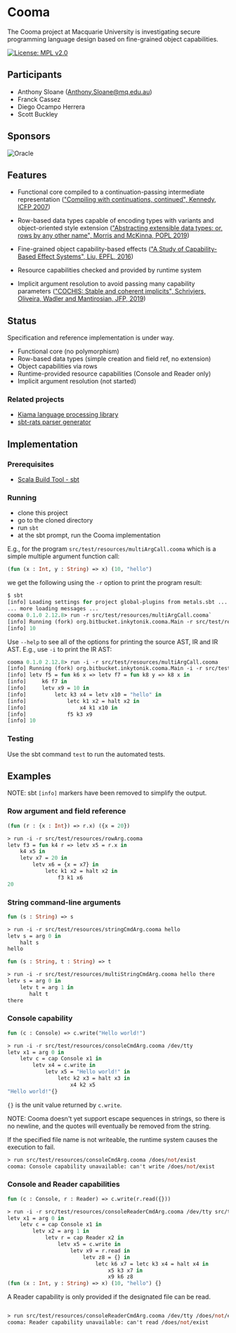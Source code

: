 # Cooma

The Cooma project at Macquarie University is investigating secure programming language design based on fine-grained object capabilities.

[![License: MPL v2.0](https://img.shields.io/badge/License-MPL%20v2-blue.svg)](http://mozilla.org/MPL/2.0/)

## Participants

* Anthony Sloane (Anthony.Sloane@mq.edu.au)
* Franck Cassez
* Diego Ocampo Herrera
* Scott Buckley

## Sponsors

![Oracle](https://plvmq.bitbucket.io/SAPLING/images/Oracle%20Red%20Badge.png)

## Features

* Functional core compiled to a continuation-passing intermediate representation (["Compiling with continuations, continued", Kennedy, ICFP 2007](https://doi.org/10.1145/1291151.1291179))

* Row-based data types capable of encoding types with variants and object-oriented style extension (["Abstracting extensible data types: or, rows by any other name", Morris and McKinna, POPL 2019](https://doi.org/10.1145/3290325))

* Fine-grained object capability-based effects (["A Study of Capability-Based Effect Systems", Liu, EPFL, 2016](https://github.com/liufengyun/stoic))

* Resource capabilities checked and provided by runtime system

* Implicit argument resolution to avoid passing many capability parameters (["COCHIS: Stable and coherent implicits", Schrivjers, Oliveira, Wadler and Mantirosian, JFP, 2019](http://dx.doi.org/10.1017/s0956796818000242))

## Status

Specification and reference implementation is under way.

* Functional core (no polymorphism)
* Row-based data types (simple creation and field ref, no extension)
* Object capabilities via rows
* Runtime-provided resource capabilities (Console and Reader only)
* Implicit argument resolution (not started)

### Related projects

* [Kiama language processing library](https://bitbucket.org/inkytonik/kiama)
* [sbt-rats parser generator](https://bitbucket.org/inkytonik/sbt-rats)

## Implementation

### Prerequisites

* [Scala Build Tool - sbt](https://www.scala-sbt.org)

### Running

* clone this project
* go to the cloned directory
* run `sbt`
* at the sbt prompt, run the Cooma implementation

E.g., for the program `src/test/resources/multiArgCall.cooma` which is a simple multiple argument function call:

```ml
(fun (x : Int, y : String) => x) (10, "hello")
```

we get the following using the `-r` option to print the program result:

```ml
$ sbt
[info] Loading settings for project global-plugins from metals.sbt ...
... more loading messages ...
cooma 0.1.0 2.12.8> run -r src/test/resources/multiArgCall.cooma`
[info] Running (fork) org.bitbucket.inkytonik.cooma.Main -r src/test/resources/multiArgCall.cooma
[info] 10
```

Use `--help` to see all of the options for printing the source AST, IR and IR AST. E.g., use `-i` to print the IR AST:

```ml
cooma 0.1.0 2.12.8> run -i -r src/test/resources/multiArgCall.cooma
[info] Running (fork) org.bitbucket.inkytonik.cooma.Main -i -r src/test/resources/multiArgCall.cooma
[info] letv f5 = fun k6 x => letv f7 = fun k8 y => k8 x in
[info]     k6 f7 in
[info]     letv x9 = 10 in
[info]         letc k3 x4 = letv x10 = "hello" in
[info]             letc k1 x2 = halt x2 in
[info]                 x4 k1 x10 in
[info]             f5 k3 x9
[info] 10
```

### Testing

Use the sbt command `test` to run the automated tests.

## Examples

NOTE: sbt `[info]` markers have been removed to simplify the output.

### Row argument and field reference

```ml
(fun (r : {x : Int}) => r.x) ({x = 20})

> run -i -r src/test/resources/rowArg.cooma
letv f3 = fun k4 r => letv x5 = r.x in
    k4 x5 in
    letv x7 = 20 in
        letv x6 = {x = x7} in
            letc k1 x2 = halt x2 in
                f3 k1 x6
20
```

### String command-line arguments

```ml
fun (s : String) => s

> run -i -r src/test/resources/stringCmdArg.cooma hello
letv s = arg 0 in
    halt s
hello

fun (s : String, t : String) => t

> run -i -r src/test/resources/multiStringCmdArg.cooma hello there
letv s = arg 0 in
    letv t = arg 1 in
       halt t
there
```

### Console capability

```ml
fun (c : Console) => c.write("Hello world!")

> run -i -r src/test/resources/consoleCmdArg.cooma /dev/tty
letv x1 = arg 0 in
    letv c = cap Console x1 in
        letv x4 = c.write in
            letv x5 = "Hello world!" in
                letc k2 x3 = halt x3 in
                    x4 k2 x5
"Hello world!"{}
```

`{}` is the unit value returned by `c.write`.

NOTE: Cooma doesn't yet support escape sequences in strings, so there is no newline, and the quotes will eventually be removed from the string.

If the specified file name is not writeable, the runtime system causes the execution to fail.

```ml
> run src/test/resources/consoleCmdArg.cooma /does/not/exist
cooma: Console capability unavailable: can't write /does/not/exist
```

### Console and Reader capabilities

```ml
fun (c : Console, r : Reader) => c.write(r.read({}))

> run -i -r src/test/resources/consoleReaderCmdArg.cooma /dev/tty src/test/resources/multiArgCall.cooma
letv x1 = arg 0 in
    letv c = cap Console x1 in
        letv x2 = arg 1 in
            letv r = cap Reader x2 in
                letv x5 = c.write in
                    letv x9 = r.read in
                        letv z8 = {} in
                            letc k6 x7 = letc k3 x4 = halt x4 in
                                x5 k3 x7 in
                                x9 k6 z8
(fun (x : Int, y : String) => x) (10, "hello") {}
```

A Reader capability is only provided if the designated file can be read.

```ml

> run src/test/resources/consoleReaderCmdArg.cooma /dev/tty /does/not/exist
cooma: Reader capability unavailable: can't read /does/not/exist
```
